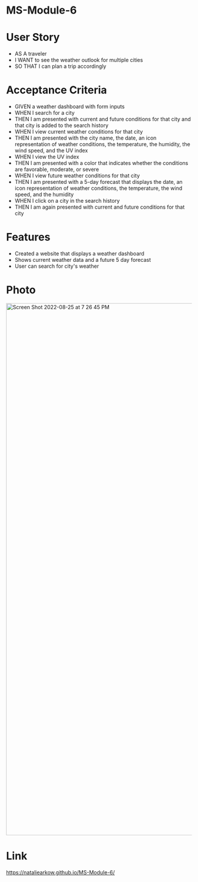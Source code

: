 # MS-Module-6

# User Story
- AS A traveler
- I WANT to see the weather outlook for multiple cities
- SO THAT I can plan a trip accordingly

# Acceptance Criteria
- GIVEN a weather dashboard with form inputs
- WHEN I search for a city
- THEN I am presented with current and future conditions for that city and that city is added to the search history
- WHEN I view current weather conditions for that city
- THEN I am presented with the city name, the date, an icon representation of weather conditions, the temperature, the humidity, the wind speed, and the UV index
- WHEN I view the UV index
- THEN I am presented with a color that indicates whether the conditions are favorable, moderate, or severe
- WHEN I view future weather conditions for that city
- THEN I am presented with a 5-day forecast that displays the date, an icon representation of weather conditions, the temperature, the wind speed, and the humidity
- WHEN I click on a city in the search history
- THEN I am again presented with current and future conditions for that city

# Features
- Created a website that displays a weather dashboard
- Shows current weather data and a future 5 day forecast
- User can search for city's weather

# Photo
<img width="1440" alt="Screen Shot 2022-08-25 at 7 26 45 PM" src="https://user-images.githubusercontent.com/109115351/186786625-d71a86d9-36a8-47cf-96ee-cecff5c3918b.png">

# Link
https://nataliearkow.github.io/MS-Module-6/
